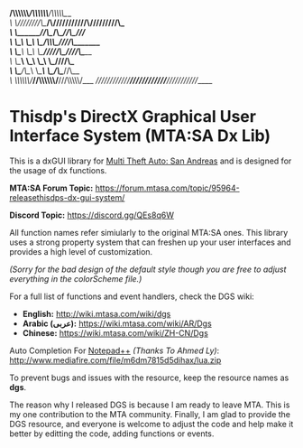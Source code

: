 __/\\\\\\\\\\\\________/\\\\\\\\\\\\_____/\\\\\\\\\\\___        
 _\ \\\////////\\\____/\\\//////////____/\\\/////////\\\_       
  _\ \\\______\//\\\__/\\\______________\//\\\______\///__      
   _\ \\\_______\ \\\_\ \\\____/\\\\\\\___\////\\\_________     
    _\ \\\_______\ \\\_\ \\\___\/////\\\______\////\\\______    
     _\ \\\_______\ \\\_\ \\\_______\ \\\_________\////\\\___   
      _\ \\\_______/\\\__\ \\\_______\ \\\__/\\\______\//\\\__  
       _\ \\\\\\\\\\\\/___\//\\\\\\\\\\\\/__\///\\\\\\\\\\\/___ 
        _\////////////______\////////////______\///////////_____
# Thisdp's DirectX Graphical User Interface System (MTA:SA Dx Lib)

This is a dxGUI library for [Multi Theft Auto: San Andreas](https://mtasa.com/) and is designed for the usage of dx functions.

**MTA:SA Forum Topic:** https://forum.mtasa.com/topic/95964-releasethisdps-dx-gui-system/

**Discord Topic:** https://discord.gg/QEs8q6W

All function names refer simiularly to the original MTA:SA ones. This library uses a strong property system that can freshen up your user interfaces and provides a high level of customization.

*(Sorry for the bad design of the default style though you are free to adjust everything in the colorScheme file.)*

For a full list of functions and event handlers, check the DGS wiki:
* **English:** http://wiki.mtasa.com/wiki/dgs
* **Arabic (عربى):** https://wiki.mtasa.com/wiki/AR/Dgs
* **Chinese:** https://wiki.mtasa.com/wiki/ZH-CN/Dgs

Auto Completion For [Notepad++](https://notepad-plus-plus.org/) *(Thanks To Ahmed Ly)*: http://www.mediafire.com/file/m6dm7815d5dihax/lua.zip

To prevent bugs and issues with the resource, keep the resource names as **dgs**.

The reason why I released DGS is because I am ready to leave MTA. This is my one contribution to the MTA community.
Finally, I am glad to provide the DGS resource, and everyone is welcome to adjust the code and help make it better by editting the code, adding functions or events.
